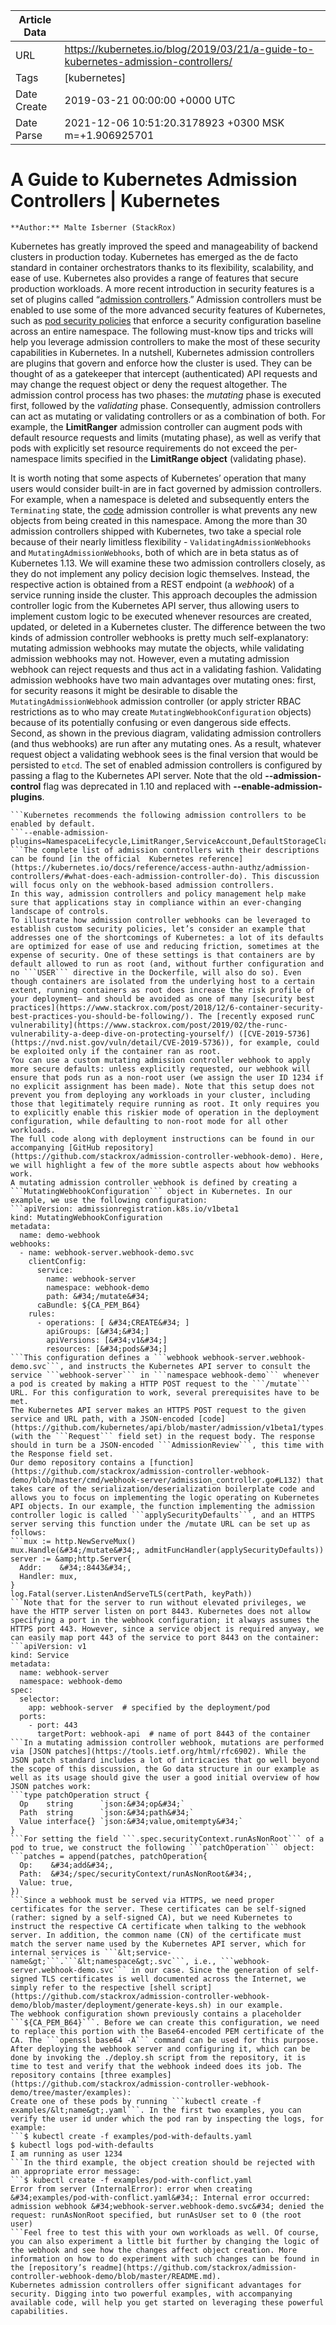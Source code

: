 |             Article Data             ||
| ----------------- | ----------------- |
| URL               | https://kubernetes.io/blog/2019/03/21/a-guide-to-kubernetes-admission-controllers/        |
| Tags              | [kubernetes]       |
| Date Create       | 2019-03-21 00:00:00 &#43;0000 UTC |
| Date Parse        | 2021-12-06 10:51:20.3178923 &#43;0300 MSK m=&#43;1.906925701  |

# A Guide to Kubernetes Admission Controllers | Kubernetes

	
	
	
	
	**Author:** Malte Isberner (StackRox)
Kubernetes has greatly improved the speed and manageability of backend clusters in production today. Kubernetes has emerged as the de facto standard in container orchestrators thanks to its flexibility, scalability, and ease of use. Kubernetes also provides a range of features that secure production workloads. A more recent introduction in security features is a set of plugins called “[admission controllers](https://kubernetes.io/docs/reference/access-authn-authz/admission-controllers/).” Admission controllers must be enabled to use some of the more advanced security features of Kubernetes, such as [pod security policies](https://kubernetes.io/docs/concepts/policy/pod-security-policy/) that enforce a security configuration baseline across an entire namespace. The following must-know tips and tricks will help you leverage admission controllers to make the most of these security capabilities in Kubernetes.
In a nutshell, Kubernetes admission controllers are plugins that govern and enforce how the cluster is used. They can be thought of as a gatekeeper that intercept (authenticated) API requests and may change the request object or deny the request altogether. The admission control process has two phases: the *mutating* phase is executed first, followed by the *validating* phase. Consequently, admission controllers can act as mutating or validating controllers or as a combination of both. For example, the **LimitRanger** admission controller can augment pods with default resource requests and limits (mutating phase), as well as verify that pods with explicitly set resource requirements do not exceed the per-namespace limits specified in the **LimitRange object** (validating phase).

 It is worth noting that some aspects of Kubernetes’ operation that many users would consider built-in are in fact governed by admission controllers. For example, when a namespace is deleted and subsequently enters the ```Terminating``` state, the [code](https://kubernetes.io/docs/reference/access-authn-authz/admission-controllers/#namespacelifecycle) admission controller is what prevents any new objects from being created in this namespace.
Among the more than 30 admission controllers shipped with Kubernetes, two take a special role because of their nearly limitless flexibility - ```ValidatingAdmissionWebhooks``` and ```MutatingAdmissionWebhooks```, both of which are in beta status as of Kubernetes 1.13. We will examine these two admission controllers closely, as they do not implement any policy decision logic themselves. Instead, the respective action is obtained from a REST endpoint (a *webhook*) of a service running inside the cluster. This approach decouples the admission controller logic from the Kubernetes API server, thus allowing users to implement custom logic to be executed whenever resources are created, updated, or deleted in a Kubernetes cluster.
The difference between the two kinds of admission controller webhooks is pretty much self-explanatory: mutating admission webhooks may mutate the objects, while validating admission webhooks may not. However, even a mutating admission webhook can reject requests and thus act in a validating fashion. Validating admission webhooks have two main advantages over mutating ones: first, for security reasons it might be desirable to disable the ```MutatingAdmissionWebhook``` admission controller (or apply stricter RBAC restrictions as to who may create ```MutatingWebhookConfiguration``` objects) because of its potentially confusing or even dangerous side effects. Second, as shown in the previous diagram, validating admission controllers (and thus webhooks) are run after any mutating ones. As a result, whatever request object a validating webhook sees is the final version that would be persisted to ```etcd```.
The set of enabled admission controllers is configured by passing a flag to the Kubernetes API server. Note that the old **--admission-control** flag was deprecated in 1.10 and replaced with **--enable-admission-plugins**.
```--enable-admission-plugins=ValidatingAdmissionWebhook,MutatingAdmissionWebhook
```Kubernetes recommends the following admission controllers to be enabled by default.
```--enable-admission-plugins=NamespaceLifecycle,LimitRanger,ServiceAccount,DefaultStorageClass,DefaultTolerationSeconds,MutatingAdmissionWebhook,ValidatingAdmissionWebhook,Priority,ResourceQuota,PodSecurityPolicy
```The complete list of admission controllers with their descriptions can be found [in the official  Kubernetes reference](https://kubernetes.io/docs/reference/access-authn-authz/admission-controllers/#what-does-each-admission-controller-do). This discussion will focus only on the webhook-based admission controllers.
In this way, admission controllers and policy management help make sure that applications stay in compliance within an ever-changing landscape of controls.
To illustrate how admission controller webhooks can be leveraged to establish custom security policies, let’s consider an example that addresses one of the shortcomings of Kubernetes: a lot of its defaults are optimized for ease of use and reducing friction, sometimes at the expense of security. One of these settings is that containers are by default allowed to run as root (and, without further configuration and no ```USER``` directive in the Dockerfile, will also do so). Even though containers are isolated from the underlying host to a certain extent, running containers as root does increase the risk profile of your deployment— and should be avoided as one of many [security best practices](https://www.stackrox.com/post/2018/12/6-container-security-best-practices-you-should-be-following/). The [recently exposed runC vulnerability](https://www.stackrox.com/post/2019/02/the-runc-vulnerability-a-deep-dive-on-protecting-yourself/) ([CVE-2019-5736](https://nvd.nist.gov/vuln/detail/CVE-2019-5736)), for example, could be exploited only if the container ran as root.
You can use a custom mutating admission controller webhook to apply more secure defaults: unless explicitly requested, our webhook will ensure that pods run as a non-root user (we assign the user ID 1234 if no explicit assignment has been made). Note that this setup does not prevent you from deploying any workloads in your cluster, including those that legitimately require running as root. It only requires you to explicitly enable this riskier mode of operation in the deployment configuration, while defaulting to non-root mode for all other workloads.
The full code along with deployment instructions can be found in our accompanying [GitHub repository](https://github.com/stackrox/admission-controller-webhook-demo). Here, we will highlight a few of the more subtle aspects about how webhooks work.
A mutating admission controller webhook is defined by creating a ```MutatingWebhookConfiguration``` object in Kubernetes. In our example, we use the following configuration:
```apiVersion: admissionregistration.k8s.io/v1beta1
kind: MutatingWebhookConfiguration
metadata:
  name: demo-webhook
webhooks:
  - name: webhook-server.webhook-demo.svc
    clientConfig:
      service:
        name: webhook-server
        namespace: webhook-demo
        path: &#34;/mutate&#34;
      caBundle: ${CA_PEM_B64}
    rules:
      - operations: [ &#34;CREATE&#34; ]
        apiGroups: [&#34;&#34;]
        apiVersions: [&#34;v1&#34;]
        resources: [&#34;pods&#34;]
```This configuration defines a ```webhook webhook-server.webhook-demo.svc```, and instructs the Kubernetes API server to consult the service ```webhook-server``` in ```namespace webhook-demo``` whenever a pod is created by making a HTTP POST request to the ```/mutate``` URL. For this configuration to work, several prerequisites have to be met.
The Kubernetes API server makes an HTTPS POST request to the given service and URL path, with a JSON-encoded [code](https://github.com/kubernetes/api/blob/master/admission/v1beta1/types.go#L29) (with the ```Request``` field set) in the request body. The response should in turn be a JSON-encoded ```AdmissionReview```, this time with the Response field set.
Our demo repository contains a [function](https://github.com/stackrox/admission-controller-webhook-demo/blob/master/cmd/webhook-server/admission_controller.go#L132) that takes care of the serialization/deserialization boilerplate code and allows you to focus on implementing the logic operating on Kubernetes API objects. In our example, the function implementing the admission controller logic is called ```applySecurityDefaults```, and an HTTPS server serving this function under the /mutate URL can be set up as follows:
```mux := http.NewServeMux()
mux.Handle(&#34;/mutate&#34;, admitFuncHandler(applySecurityDefaults))
server := &amp;http.Server{
  Addr:    &#34;:8443&#34;,
  Handler: mux,
}
log.Fatal(server.ListenAndServeTLS(certPath, keyPath))
```Note that for the server to run without elevated privileges, we have the HTTP server listen on port 8443. Kubernetes does not allow specifying a port in the webhook configuration; it always assumes the HTTPS port 443. However, since a service object is required anyway, we can easily map port 443 of the service to port 8443 on the container:
```apiVersion: v1
kind: Service
metadata:
  name: webhook-server
  namespace: webhook-demo
spec:
  selector:
    app: webhook-server  # specified by the deployment/pod
  ports:
    - port: 443
      targetPort: webhook-api  # name of port 8443 of the container
```In a mutating admission controller webhook, mutations are performed via [JSON patches](https://tools.ietf.org/html/rfc6902). While the JSON patch standard includes a lot of intricacies that go well beyond the scope of this discussion, the Go data structure in our example as well as its usage should give the user a good initial overview of how JSON patches work:
```type patchOperation struct {
  Op    string      `json:&#34;op&#34;`
  Path  string      `json:&#34;path&#34;`
  Value interface{} `json:&#34;value,omitempty&#34;`
}
```For setting the field ```.spec.securityContext.runAsNonRoot``` of a pod to true, we construct the following ```patchOperation``` object:
```patches = append(patches, patchOperation{
  Op:    &#34;add&#34;,
  Path:  &#34;/spec/securityContext/runAsNonRoot&#34;,
  Value: true,
})
```Since a webhook must be served via HTTPS, we need proper certificates for the server. These certificates can be self-signed (rather: signed by a self-signed CA), but we need Kubernetes to instruct the respective CA certificate when talking to the webhook server. In addition, the common name (CN) of the certificate must match the server name used by the Kubernetes API server, which for internal services is ```&lt;service-name&gt;```.```&lt;namespace&gt;.svc```, i.e., ```webhook-server.webhook-demo.svc``` in our case. Since the generation of self-signed TLS certificates is well documented across the Internet, we simply refer to the respective [shell script](https://github.com/stackrox/admission-controller-webhook-demo/blob/master/deployment/generate-keys.sh) in our example.
The webhook configuration shown previously contains a placeholder ```${CA_PEM_B64}```. Before we can create this configuration, we need to replace this portion with the Base64-encoded PEM certificate of the CA. The ```openssl base64 -A``` command can be used for this purpose.
After deploying the webhook server and configuring it, which can be done by invoking the ./deploy.sh script from the repository, it is time to test and verify that the webhook indeed does its job. The repository contains [three examples](https://github.com/stackrox/admission-controller-webhook-demo/tree/master/examples):
Create one of these pods by running ```kubectl create -f examples/&lt;name&gt;.yaml```. In the first two examples, you can verify the user id under which the pod ran by inspecting the logs, for example:
```$ kubectl create -f examples/pod-with-defaults.yaml
$ kubectl logs pod-with-defaults
I am running as user 1234
```In the third example, the object creation should be rejected with an appropriate error message:
```$ kubectl create -f examples/pod-with-conflict.yaml
Error from server (InternalError): error when creating &#34;examples/pod-with-conflict.yaml&#34;: Internal error occurred: admission webhook &#34;webhook-server.webhook-demo.svc&#34; denied the request: runAsNonRoot specified, but runAsUser set to 0 (the root user)
```Feel free to test this with your own workloads as well. Of course, you can also experiment a little bit further by changing the logic of the webhook and see how the changes affect object creation. More information on how to do experiment with such changes can be found in the [repository’s readme](https://github.com/stackrox/admission-controller-webhook-demo/blob/master/README.md).
Kubernetes admission controllers offer significant advantages for security. Digging into two powerful examples, with accompanying available code, will help you get started on leveraging these powerful capabilities.


	

	



